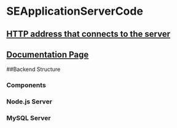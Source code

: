 # SEApplicationServerCode
## [HTTP address that connects to the server](http://sebackend-env.eba-tmkzmafs.us-east-1.elasticbeanstalk.com/) 
## [Documentation Page](https://docs.google.com/document/d/18jjQSGpDMOdbs_GYg6qX2sHxssSgr8PFb2No7cWo7Cw/edit?usp=sharing)

##Backend Structure 
### Components
### Node.js Server
### MySQL Server
